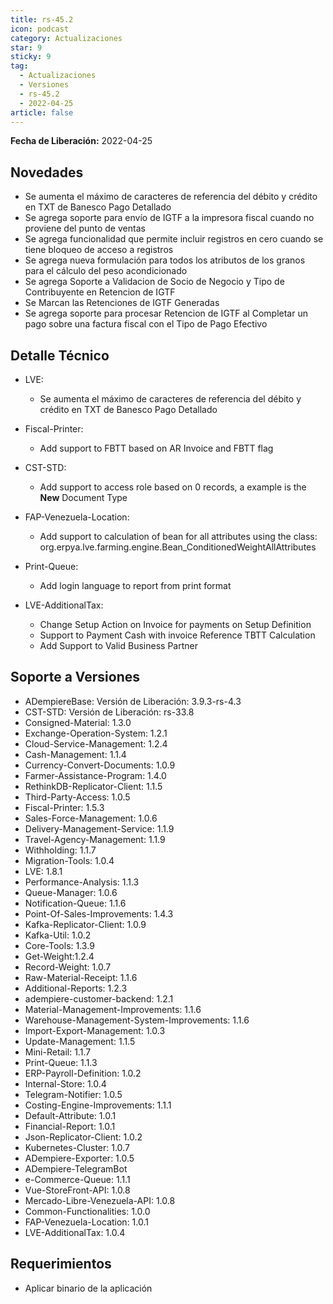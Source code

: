 ```yaml
---
title: rs-45.2
icon: podcast
category: Actualizaciones
star: 9
sticky: 9
tag:
  - Actualizaciones
  - Versiones
  - rs-45.2
  - 2022-04-25
article: false
---
```


**Fecha de Liberación:** 2022-04-25

## Novedades

- Se aumenta el máximo de caracteres de referencia del débito y crédito en TXT de Banesco Pago Detallado
- Se agrega soporte para envío de IGTF a la impresora fiscal cuando no proviene del punto de ventas
- Se agrega funcionalidad que permite incluir registros en cero cuando se tiene bloqueo de acceso a registros
- Se agrega nueva formulación para todos los atributos de los granos para el cálculo del peso acondicionado
- Se agrega Soporte a Validacion de Socio de Negocio y Tipo de Contribuyente en Retencion de IGTF
- Se Marcan las Retenciones de IGTF Generadas
- Se agrega soporte para procesar Retencion de IGTF al Completar un pago sobre una factura fiscal con el Tipo de Pago Efectivo

## Detalle Técnico

- LVE:
  
  - Se aumenta el máximo de caracteres de referencia del débito y crédito en TXT de Banesco Pago Detallado

- Fiscal-Printer:
  
  - Add support to FBTT based on AR Invoice and FBTT flag

- CST-STD:
  
  - Add support to access role based on 0 records, a example is the **New** Document Type

- FAP-Venezuela-Location:
  
  - Add support to calculation of bean for all attributes using the class:  org.erpya.lve.farming.engine.Bean_ConditionedWeightAllAttributes

- Print-Queue:
  
  - Add login language to report from print format

- LVE-AdditionalTax:

  - Change Setup Action on Invoice for payments on Setup Definition
  - Support to Payment Cash with invoice Reference TBTT Calculation
  - Add Support to Valid Business Partner

## Soporte a Versiones

- ADempiereBase: Versión de Liberación: 3.9.3-rs-4.3
- CST-STD: Versión de Liberación: rs-33.8
- Consigned-Material: 1.3.0
- Exchange-Operation-System: 1.2.1
- Cloud-Service-Management: 1.2.4
- Cash-Management: 1.1.4
- Currency-Convert-Documents: 1.0.9
- Farmer-Assistance-Program: 1.4.0
- RethinkDB-Replicator-Client: 1.1.5
- Third-Party-Access: 1.0.5
- Fiscal-Printer: 1.5.3
- Sales-Force-Management: 1.0.6
- Delivery-Management-Service: 1.1.9
- Travel-Agency-Management: 1.1.9
- Withholding: 1.1.7
- Migration-Tools: 1.0.4
- LVE: 1.8.1
- Performance-Analysis: 1.1.3
- Queue-Manager: 1.0.6
- Notification-Queue: 1.1.6
- Point-Of-Sales-Improvements: 1.4.3
- Kafka-Replicator-Client: 1.0.9
- Kafka-Util: 1.0.2
- Core-Tools: 1.3.9
- Get-Weight:1.2.4
- Record-Weight: 1.0.7
- Raw-Material-Receipt: 1.1.6
- Additional-Reports: 1.2.3
- adempiere-customer-backend: 1.2.1
- Material-Management-Improvements: 1.1.6
- Warehouse-Management-System-Improvements: 1.1.6
- Import-Export-Management: 1.0.3
- Update-Management: 1.1.5
- Mini-Retail: 1.1.7
- Print-Queue: 1.1.3
- ERP-Payroll-Definition: 1.0.2
- Internal-Store: 1.0.4
- Telegram-Notifier: 1.0.5
- Costing-Engine-Improvements: 1.1.1
- Default-Attribute: 1.0.1
- Financial-Report: 1.0.1
- Json-Replicator-Client: 1.0.2
- Kubernetes-Cluster: 1.0.7
- ADempiere-Exporter: 1.0.5
- ADempiere-TelegramBot
- e-Commerce-Queue: 1.1.1
- Vue-StoreFront-API: 1.0.8
- Mercado-Libre-Venezuela-API: 1.0.8
- Common-Functionalities: 1.0.0
- FAP-Venezuela-Location: 1.0.1
- LVE-AdditionalTax: 1.0.4

## Requerimientos

- Aplicar binario de la aplicación
